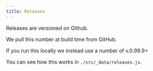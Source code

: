 ```yaml
---
title: Releases
---
```


Releases are versioned on Github.

We pull this number at build time from GitHub.

If you run this locally we instead use a number of v.0.99.9+

You can see how this works in `./src/_data/releases.js`.